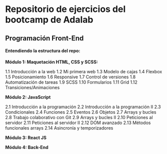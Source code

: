 # Repositorio de ejercicios del bootcamp de Adalab

## Programación Front-End

#### Entendiendo la estructura del repo:

**Módulo 1: Maquetación HTML, CSS y SCSS:**

1.1 Introducción a la web
1.2 Mi primera web
1.3 Modelo de cajas
1.4 Flexbox
1.5 Posicionamiento
1.6 Responsive
1.7 Control de versiones
1.8 Automatización de tareas
1.9 SCSS
1.10 Formularios
1.11 Grid
1.12 Transiciones/Animaciones

**Módulo 2: JavaScript**

2.1 Introducción a la programación
2.2 Introducción a la programación II
2.3 Condicionales
2.4 Funciones
2.5 Eventos
2.6 Objetos
2.7 Arrays y bucles
2.8 Trabajo colaborativo con Git
2.9 Arrays y bucles II
2.10 Peticiones al servidor
2.11 Peticiones al servidor II
2.12 DOM avanzado
2.13 Métodos funcionales arrays
2.14 Asincronía y temporizadores

**Módulo 3: React JS**

**Módulo 4: Back-End**
